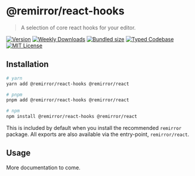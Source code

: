 # @remirror/react-hooks

> A selection of core react hooks for your editor.

[![Version][version]][npm] [![Weekly Downloads][downloads-badge]][npm] [![Bundled size][size-badge]][size] [![Typed Codebase][typescript]](#) [![MIT License][license]](#)

[version]: https://flat.badgen.net/npm/v/@remirror/react-hooks/next
[npm]: https://npmjs.com/package/@remirror/react-hooks/v/next
[license]: https://flat.badgen.net/badge/license/MIT/purple
[size]: https://bundlephobia.com/result?p=@remirror/react-hooks
[size-badge]: https://flat.badgen.net/bundlephobia/minzip/@remirror/react-hooks
[typescript]: https://flat.badgen.net/badge/icon/TypeScript?icon=typescript&label
[downloads-badge]: https://badgen.net/npm/dw/@remirror/react-hooks/red?icon=npm

## Installation

```bash
# yarn
yarn add @remirror/react-hooks @remirror/react

# pnpm
pnpm add @remirror/react-hooks @remirror/react

# npm
npm install @remirror/react-hooks @remirror/react
```

This is included by default when you install the recommended `remirror` package. All exports are also available via the entry-point, `remirror/react`.

## Usage

More documentation to come.
